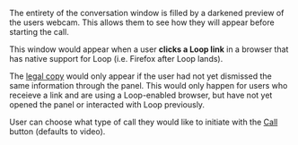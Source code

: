 The entirety of the conversation window is filled by a darkened preview of the users webcam. This allows them to see how they will appear before starting the call.

This window would appear when a user **clicks a Loop link** in a browser that has native support for Loop (i.e. Firefox after Loop lands).

The [legal copy](#start-call-legal) would only appear if the user had not yet dismissed the same information through the panel. This would only happen for users who receieve a link and are using a Loop-enabled browser, but have not yet opened the panel or interacted with Loop previously.

User can choose what type of call they would like to initiate with the [Call](#start-call-button) button (defaults to video).
